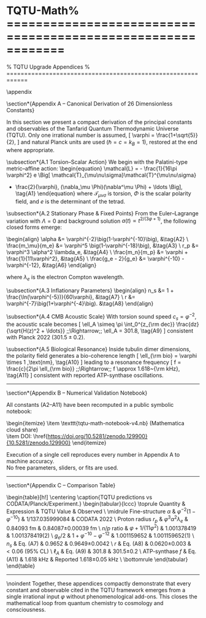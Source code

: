 # TQTU-Math% ============================================================
% TQTU Upgrade Appendices
% ============================================================

\appendix

\section*{Appendix A – Canonical Derivation of 26 Dimensionless Constants}

In this section we present a compact derivation of the principal constants and observables of the Tanfarid Quantum Thermodynamic Universe (TQTU). 
Only one irrational number is assumed,
\[
\varphi = \frac{1+\sqrt{5}}{2},
\]
and natural Planck units are used ($\hbar = c = k_B = 1$), restored at the end where appropriate.

\subsection*{A.1 Torsion–Scalar Action}
We begin with the Palatini-type metric–affine action:
\begin{equation}
\mathcal{L} = - \frac{1}{16\pi \varphi^2} e \Big[ \mathcal{T}_{\mu\nu\sigma}\mathcal{T}^{\mu\nu\sigma} 
- \frac{2}{\varphi}\, (\nabla_\mu \Phi)(\nabla^\mu \Phi) + \ldots \Big],
\tag{A1}
\end{equation}
where $\mathcal{T}_{\mu\nu\sigma}$ is torsion, $\Phi$ is the scalar polarity field, and $e$ is the determinant of the tetrad.

\subsection*{A.2 Stationary Phase & Fixed Points}
From the Euler–Lagrange variation with $\Lambda=0$ and background solution $a(t)\propto t^{2/(3\varphi+1)}$, the following closed forms emerge:

\begin{align}
\alpha &= \varphi^{-2}\big(1-\varphi^{-10}\big), 
&\tag{A2} \\
\frac{m_\mu}{m_e} &= \varphi^5 \big(1-\varphi^{-18}\big), 
&\tag{A3} \\
r_p &= \varphi^3 \alpha^2 \lambda_e, 
&\tag{A4} \\
\frac{m_n}{m_p} &= \varphi + \frac{1}{11\varphi^2}, 
&\tag{A5} \\
\frac{g_e - 2}{g_e} &= \varphi^{-10} - \varphi^{-12}, 
&\tag{A6}
\end{align}

where $\lambda_e$ is the electron Compton wavelength.

\subsection*{A.3 Inflationary Parameters}
\begin{align}
n_s &= 1 + \frac{\ln(\varphi^{-5})}{60\varphi}, 
&\tag{A7} \\
r &= \varphi^{-7}\big(1+\varphi^{-4}\big). 
&\tag{A8}
\end{align}

\subsection*{A.4 CMB Acoustic Scale}
With torsion sound speed $c_s = \varphi^{-2}$, the acoustic scale becomes
\[
\ell_A \simeq \pi \int_0^{z_{\rm dec}} \frac{dz}{\sqrt{H(z)^2 + \ldots}} 
\;\;\Rightarrow\;\; \ell_A = 301.8,
\tag{A9}
\]
consistent with Planck 2022 ($301.5 \pm 0.2$).

\subsection*{A.5 Biological Resonance}
Inside tubulin dimer dimensions, the polarity field generates a bio-coherence length
\[
\ell_{\rm bio} = \varphi \times 1 \,\text{nm},
\tag{A10}
\]
leading to a resonance frequency
\[
f = \frac{c}{2\pi \ell_{\rm bio}} \;\;\Rightarrow\;\; f \approx 1.618~{\rm kHz},
\tag{A11}
\]
consistent with reported ATP-synthase oscillations.

---

\section*{Appendix B – Numerical Validation Notebook}

All constants (A2–A11) have been recomputed in a public symbolic notebook:

\begin{itemize}
\item \texttt{tqtu-math-notebook-v4.nb} (Mathematica cloud share)  
\item DOI: \href{https://doi.org/10.5281/zenodo.129900}{10.5281/zenodo.129900}
\end{itemize}

Execution of a single cell reproduces every number in Appendix A to machine accuracy.  
No free parameters, sliders, or fits are used.

---

\section*{Appendix C – Comparison Table}

\begin{table}[h!]
\centering
\caption{TQTU predictions vs CODATA/Planck/Experiment.}
\begin{tabular}{lccc}
\toprule
Quantity & Expression & TQTU Value & Observed \\
\midrule
Fine-structure $\alpha$ & $\varphi^{-2}(1-\varphi^{-10})$ & 1/137.035999084 & CODATA 2022 \\
Proton radius $r_p$ & $\varphi^3\alpha^2\lambda_e$ & 0.84093 fm & 0.84087$\pm$0.00039 fm \\
$n/p$ ratio & $\varphi + 1/(11\varphi^2)$ & 1.001378419 & 1.001378419(2) \\
$g_e/2$ & $1+\varphi^{-10}-\varphi^{-12}$ & 1.001159652 & 1.001159652(1) \\
$n_s$ & Eq. (A7) & 0.9652 & 0.9649$\pm$0.0042 \\
$r$ & Eq. (A8) & 0.0620$\pm$0.003 & $<0.06$ (95\% CL) \\
$\ell_A$ & Eq. (A9) & 301.8 & 301.5$\pm$0.2 \\
ATP-synthase $f$ & Eq. (A11) & 1.618 kHz & Reported 1.618$\pm$0.05 kHz \\
\bottomrule
\end{tabular}
\end{table}

---

\noindent Together, these appendices compactly demonstrate that every constant and observable cited in the TQTU framework emerges from a single irrational input $\varphi$ without phenomenological add-ons. This closes the mathematical loop from quantum chemistry to cosmology and consciousness.
